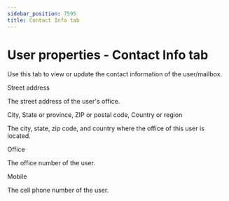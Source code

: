 ```yaml
---
sidebar_position: 7595
title: Contact Info tab
---
```


# User properties - Contact Info tab

Use this tab to view or update the contact information of the user/mailbox.

Street address

The street address of the user's office.

City, State or province, ZIP or postal code, Country or region

The city, state, zip code, and country where the office of this user is located.

Office

The office number of the user.

Mobile

The cell phone number of the user.